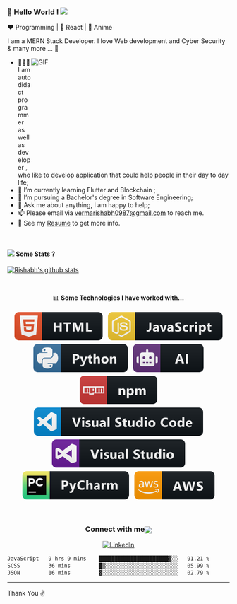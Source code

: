 ### 👋 Hello World !  <img src="https://github.com/TheDudeThatCode/TheDudeThatCode/blob/master/Assets/Earth.gif" width="24px">
  
:heart: Programming | :black_heart: React | :blue_heart: Anime 

I am a MERN Stack Developer. I love Web development and Cyber Security & many more ... 🙏 

  <img align="right" alt="GIF" src="https://media.boingboing.net/wp-content/uploads/2015/09/coffee_in_rain_by_kirokaze-d98qb8z.gif" width="450px" height="250px" />

- 👨🏽‍💻 I am autodidact programmer as well as developer , who like to develop application that could help people in their day to day life;
- 🌱 I’m currently learning Flutter and Blockchain ; 
- 💼 I’m pursuing a Bachelor's degree in Software Engineering;
- 💬 Ask me about anything, I am happy to help;
- 📫 Please email via vermarishabh0987@gmail.com to reach me.
- 📝 See my [Resume](https://drive.google.com/file/d/1_7fOjmp_8PRayirv9nEHxXMAAT1zaua_/view?usp=sharing) to get more info.


<br/>


#### <img src="https://media.giphy.com/media/VgCDAzcKvsR6OM0uWg/giphy.gif" width="50"> Some Stats ?
     
[![Rishabh's github stats](https://github-readme-stats.vercel.app/api?username=RishabhVerma098&show_icons=true&hide=["contribs"]&theme=tokyonight)](https://github.com/anuraghazra/github-readme-stats)  



<br/>

<p align="center">📊 <strong>Some Technologies I have worked with...</strong></p>
<p align="center">
 <img src="https://github.com/anishghimire603/anishghimire603/blob/master/Assets/html.svg" alt="html" style="vertical-align:top; margin:4px">
 <img src="https://github.com/anishghimire603/anishghimire603/blob/master/Assets/javascript.svg" alt="javascript" style="vertical-align:top; margin:4px">
 <img src="https://github.com/anishghimire603/anishghimire603/blob/master/Assets/python.svg" alt="python" style="vertical-align:top; margin:4px">
 <img src="https://github.com/anishghimire603/anishghimire603/blob/master/Assets/ai.svg" alt="ai" style="vertical-align:top; margin:4px">
 <img src="https://github.com/anishghimire603/anishghimire603/blob/master/Assets/npm.svg" alt="npm" style="vertical-align:top; margin:4px">
 <img src="https://github.com/anishghimire603/anishghimire603/blob/master/Assets/visualstudio_code.svg" alt="vscode" style="vertical-align:top; margin:4px">
 <img src="https://github.com/anishghimire603/anishghimire603/blob/master/Assets/visualstudio.svg" alt="vs" style="vertical-align:top; margin:4px">
 <img src="https://github.com/anishghimire603/anishghimire603/blob/master/Assets/jetbrains_pycharm.svg" alt="pycharm" style="vertical-align:top; margin:4px">
 <img src="https://github.com/anishghimire603/anishghimire603/blob/master/Assets/aws.svg" alt="aws" style="vertical-align:top; margin:4px">  
</p>




<br/>

<div align="center">
  <h3 align="center">Connect with me<img align="center" src="https://github.com/rajput2107/rajput2107/blob/master/Assets/Handshake.gif" height="33px" /></h3> 
</div>
 
 
<p align="center">
<a href="https://www.linkedin.com/in/rishabh-verma-174153137/" target="_blank"><img src="https://img.shields.io/badge/LinkedIn-%230077B5.svg?&style=flat-square&logo=linkedin&logoColor=white" alt="LinkedIn"></a>
</p>


<!--START_SECTION:waka-->
```text
JavaScript   9 hrs 9 mins    ██████████████████████▓░░   91.21 % 
SCSS         36 mins         █▒░░░░░░░░░░░░░░░░░░░░░░░   05.99 % 
JSON         16 mins         ▓░░░░░░░░░░░░░░░░░░░░░░░░   02.79 % 
```
<!--END_SECTION:waka-->


---------
Thank You ✌

